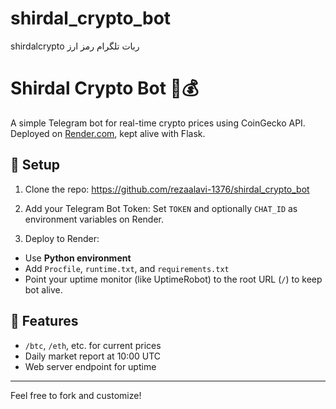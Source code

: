 # shirdal_crypto_bot
shirdalcrypto ربات تلگرام رمز ارز
# Shirdal Crypto Bot 🦎💰

A simple Telegram bot for real-time crypto prices using CoinGecko API. Deployed on [Render.com](https://render.com), kept alive with Flask.

## 🚀 Setup

1. Clone the repo:
https://github.com/rezaalavi-1376/shirdal_crypto_bot


2. Add your Telegram Bot Token:
Set `TOKEN` and optionally `CHAT_ID` as environment variables on Render.

3. Deploy to Render:
- Use **Python environment**
- Add `Procfile`, `runtime.txt`, and `requirements.txt`
- Point your uptime monitor (like UptimeRobot) to the root URL (`/`) to keep bot alive.

## 🔧 Features

- `/btc`, `/eth`, etc. for current prices
- Daily market report at 10:00 UTC
- Web server endpoint for uptime

---

Feel free to fork and customize!
